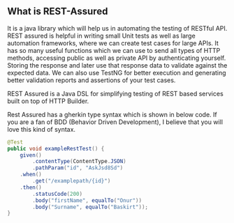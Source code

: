 ## What is REST-Assured
It is a java library which will help us in automating the testing of RESTful API. 
REST assured is helpful in writing small Unit tests as well as large automation frameworks, where we can create test cases for large APIs. It has so many useful functions which we can use to send all types of HTTP methods, accessing public as well as private API by authenticating yourself. Storing the response and later use that response data to validate against the expected data. We can also use TestNG for better execution and generating better validation reports and assertions of your test cases.

REST Assured is a Java DSL for simplifying testing of REST based services built on top of HTTP Builder. 

Rest Assured has a gherkin type syntax which is shown in below code. If you are a fan of BDD (Behavior Driven Development), I believe that you will love this kind of syntax.
```java
@Test
public void exampleRestTest() {
    given()
        .contentType(ContentType.JSON)
        .pathParam("id", "AskJsd8Sd")
    .when()
        .get("/examplepath/{id}")
    .then()
        .statusCode(200)
        .body("firstName", equalTo("Onur"))
        .body("Surname", equalTo("Baskirt"));
}
```